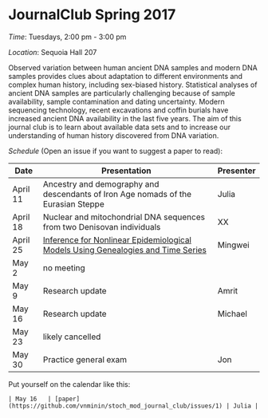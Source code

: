 # JournalClub Spring 2017

*Time*: Tuesdays, 2:00 pm - 3:00 pm

*Location*: Sequoia Hall 207

Observed variation between human ancient DNA samples and modern DNA samples provides clues about adaptation to different environments and complex human history, including sex-biased history. Statistical analyses of ancient DNA samples are particularly challenging because of sample availability, sample contamination and dating uncertainty. Modern sequencing technology, recent excavations and coffin burials have increased ancient DNA availability in the last five years. The aim of this journal club is to learn about available data sets and to increase our understanding of human history discovered from DNA variation.

*Schedule* (Open an issue if you want to suggest a paper to read):

| Date | Presentation | Presenter |
|------|--------------|-----------|
| April 11 | Ancestry and demography and descendants of Iron Age nomads of the Eurasian Steppe | Julia |
| April 18 | Nuclear and mitochondrial DNA sequences from two Denisovan individuals| XX |
| April 25 |[Inference for Nonlinear Epidemiological Models Using Genealogies and Time Series](http://journals.plos.org/ploscompbiol/article?id=10.1371/journal.pcbi.1002136) | Mingwei |
| May 2 | no meeting | |
| May 9 | Research update | Amrit |
| May 16 | Research update | Michael |
| May 23 | likely cancelled | |
| May 30 | Practice general exam | Jon |

Put yourself on the calendar like this:
```
| May 16   | [paper](https://github.com/vnminin/stoch_mod_journal_club/issues/1) | Julia |
